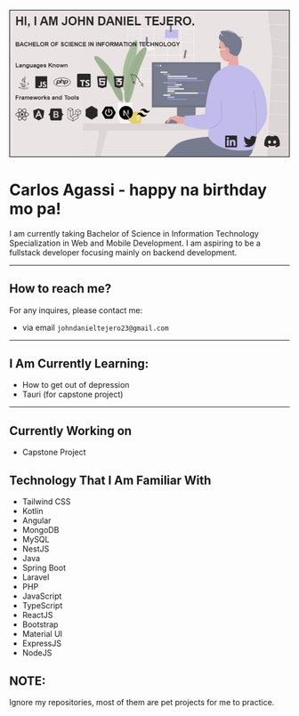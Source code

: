 ![hero banner](/hero%20altermate.PNG)

# Carlos Agassi - happy na birthday mo pa!


I am currently taking Bachelor of Science in Information Technology Specialization in Web and Mobile Development. I am aspiring to be a fullstack developer focusing mainly on backend development.

<hr>

## How to reach me?
For any inquires, please contact me: 
- via email `johndanieltejero23@gmail.com`
<hr>    

## I Am Currently Learning:
- How to get out of depression
- Tauri (for capstone project)

<hr>

## Currently Working on
- Capstone Project

## Technology That I Am Familiar With
- Tailwind CSS
- Kotlin
- Angular
- MongoDB
- MySQL
- NestJS
- Java
- Spring Boot
- Laravel
- PHP
- JavaScript
- TypeScript
- ReactJS
- Bootstrap
- Material UI
- ExpressJS
- NodeJS

## NOTE:
Ignore my repositories, most of them are pet projects for me to practice. 